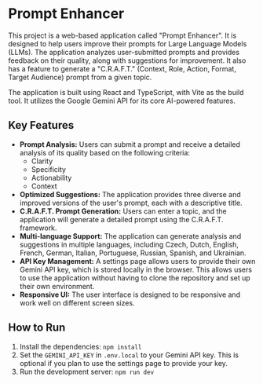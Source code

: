 # Prompt Enhancer

This project is a web-based application called "Prompt Enhancer". It is designed to help users improve their prompts for Large Language Models (LLMs). The application analyzes user-submitted prompts and provides feedback on their quality, along with suggestions for improvement. It also has a feature to generate a "C.R.A.F.T." (Context, Role, Action, Format, Target Audience) prompt from a given topic.

The application is built using React and TypeScript, with Vite as the build tool. It utilizes the Google Gemini API for its core AI-powered features.

## Key Features

*   **Prompt Analysis:** Users can submit a prompt and receive a detailed analysis of its quality based on the following criteria:
    *   Clarity
    *   Specificity
    *   Actionability
    *   Context
*   **Optimized Suggestions:** The application provides three diverse and improved versions of the user's prompt, each with a descriptive title.
*   **C.R.A.F.T. Prompt Generation:** Users can enter a topic, and the application will generate a detailed prompt using the C.R.A.F.T. framework.
*   **Multi-language Support:** The application can generate analysis and suggestions in multiple languages, including Czech, Dutch, English, French, German, Italian, Portuguese, Russian, Spanish, and Ukrainian.
*   **API Key Management:** A settings page allows users to provide their own Gemini API key, which is stored locally in the browser. This allows users to use the application without having to clone the repository and set up their own environment.
*   **Responsive UI:** The user interface is designed to be responsive and work well on different screen sizes.

## How to Run

1.  Install the dependencies: `npm install`
2.  Set the `GEMINI_API_KEY` in `.env.local` to your Gemini API key. This is optional if you plan to use the settings page to provide your key.
3.  Run the development server: `npm run dev`
